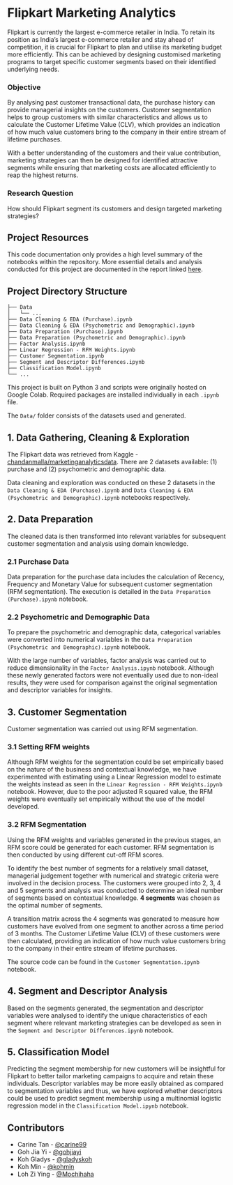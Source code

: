# Flipkart Marketing Analytics
Flipkart is currently the largest e-commerce retailer in India. To retain its position as India’s largest e-commerce retailer and stay ahead of competition, it is crucial for Flipkart to plan and utilise its marketing budget more efficiently. This can be achieved by designing customised marketing programs to target specific customer segments based on their identified underlying needs.

### Objective
By analysing past customer transactional data, the purchase history can provide managerial insights on the customers. Customer segmentation helps to group customers with similar characteristics and allows us to calculate the Customer Lifetime Value (CLV), which provides an indication of how much value customers bring to the company in their entire stream of lifetime purchases. 

With a better understanding of the customers and their value contribution, marketing strategies can then be designed for identified attractive segments while ensuring that marketing costs are allocated efficiently to reap the highest returns.

### Research Question
How should Flipkart segment its customers and design targeted marketing strategies?


## Project Resources
This code documentation only provides a high level summary of the notebooks within the repository. More essential details and analysis conducted for this project are documented in the report linked [here](https://docs.google.com/viewer?url=https://raw.githubusercontent.com/gohjiayi/flipkart_marketing_analytics/master/docs/Flipkart-Marketing-Analytics_Report.pdf).


## Project Directory Structure
```
├── Data
│   └── ...
├── Data Cleaning & EDA (Purchase).ipynb
├── Data Cleaning & EDA (Psychometric and Demographic).ipynb
├── Data Preparation (Purchase).ipynb
├── Data Preparation (Psychometric and Demographic).ipynb
├── Factor Analysis.ipynb
├── Linear Regression - RFM Weights.ipynb
├── Customer Segmentation.ipynb
├── Segment and Descriptor Differences.ipynb
├── Classification Model.ipynb
└── ...
```
This project is built on Python 3 and scripts were originally hosted on Google Colab. Required packages are installed individually in each `.ipynb` file.

The `Data/` folder consists of the datasets used and generated.


## 1. Data Gathering, Cleaning & Exploration
The Flipkart data was retrieved from Kaggle - [chandanmalla/marketinganalyticsdata](https://www.kaggle.com/chandanmalla/marketinganalyticsdata). There are 2 datasets available: (1) purchase and (2) psychometric and demographic data.

Data cleaning and exploration was conducted on these 2 datasets in the `Data Cleaning & EDA (Purchase).ipynb` and `Data Cleaning & EDA (Psychometric and Demographic).ipynb` notebooks respectively.


## 2. Data Preparation
The cleaned data is then transformed into relevant variables for subsequent customer segmentation and analysis using domain knowledge.

### 2.1 Purchase Data
Data preparation for the purchase data includes the calculation of Recency, Frequency and Monetary Value for subsequent customer segmentation (RFM segmentation). The execution is detailed in the `Data Preparation (Purchase).ipynb` notebook.

### 2.2 Psychometric and Demographic Data
To prepare the psychometric and demographic data, categorical variables were converted into numerical variables in the `Data Preparation (Psychometric and Demographic).ipynb` notebook.

With the large number of variables, factor analysis was carried out to reduce dimensionality in the `Factor Analysis.ipynb` notebook. Although these newly generated factors were not eventually used due to non-ideal results, they were used for comparison against the original segmentation and descriptor variables for insights.


## 3. Customer Segmentation
Customer segmentation was carried out using RFM segmentation.

### 3.1 Setting RFM weights
Although RFM weights for the segmentation could be set empirically based on the nature of the business and contextual knowledge, we have experimented with estimating using a Linear Regression model to estimate the weights instead as seen in the `Linear Regression - RFM Weights.ipynb` notebook. However, due to the poor adjusted R squared value, the RFM weights were eventually set empirically without the use of the model developed.

### 3.2 RFM Segmentation
Using the RFM weights and variables generated in the previous stages, an RFM score could be generated for each customer. RFM segmentation is then conducted by using different cut-off RFM scores.

To identify the best number of segments for a relatively small dataset, managerial judgement together with numerical and strategic criteria were involved in the decision process. The customers were grouped into 2, 3, 4 and 5 segments and analysis was conducted to determine an ideal number of segments based on contextual knowledge. **4 segments** was chosen as the optimal number of segments.

A transition matrix across the 4 segments was generated to measure how customers have evolved from one segment to another across a time period of 3 months. The Customer Lifetime Value (CLV) of these customers were then calculated, providing an indication of how much value customers bring to the company in their entire stream of lifetime purchases.

The source code can be found in the `Customer Segmentation.ipynb` notebook.


## 4. Segment and Descriptor Analysis
Based on the segments generated, the segmentation and descriptor variables were analysed to identify the unique characteristics of each segment where relevant marketing strategies can be developed as seen in the `Segment and Descriptor Differences.ipynb` notebook.


## 5. Classification Model
Predicting the segment membership for new customers will be insightful for Flipkart to better tailor marketing campaigns to acquire and retain these individuals. Descriptor variables may be more easily obtained as compared to segmentation variables and thus, we have explored whether descriptors could be used to predict segment membership using a multinomial logistic regression model in the `Classification Model.ipynb` notebook.


## Contributors
- Carine Tan - [@carine99](https://github.com/carine99)
- Goh Jia Yi - [@gohjiayi](https://github.com/gohjiayi)
- Koh Gladys - [@gladyskoh](https://github.com/gladyskoh)
- Koh Min - [@kohmin](https://github.com/kohmin)
- Loh Zi Ying - [@Mochihaha](https://github.com/Mochihaha)
